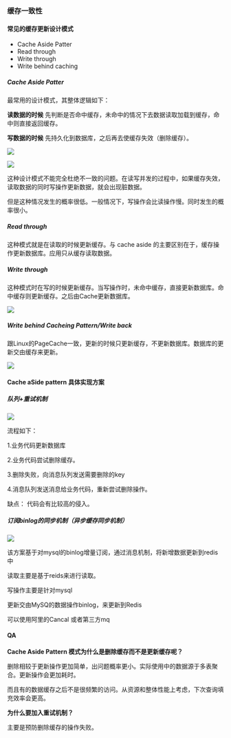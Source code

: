 ### 缓存一致性

#### 常见的缓存更新设计模式

- Cache Aside Patter
- Read through
- Write through
- Write behind caching

##### Cache Aside Patter

 最常用的设计模式，其整体逻辑如下：

**读数据的时候** 先判断是否命中缓存，未命中的情况下去数据读取加载到缓存，命中则直接返回缓存。

**写数据的时候** 先持久化到数据库，之后再去使缓存失效（删除缓存）。

![](./picture/CacheAsidePattern.png)

![](./picture/Updating-Data-using-the-Cache-Aside-Pattern-Flow-Diagram-1-e1470471761402.png)

这种设计模式不能完全杜绝不一致的问题。在读写并发的过程中，如果缓存失效，读取数据的同时写操作更新数据，就会出现脏数据。

但是这种情况发生的概率很低。一般情况下，写操作会比读操作慢。同时发生的概率很小。

##### Read through

这种模式就是在读取的时候更新缓存。与 cache aside 的主要区别在于，缓存操作更新数据库。应用只从缓存读取数据。

##### Write through

这种模式时在写的时候更新缓存。当写操作时，未命中缓存，直接更新数据库。命中缓存则更新缓存。之后由Cache更新数据库。

![](./picture/460px-Write-through_with_no-write-allocation.svg_.png)

##### Write behind Cacheing Pattern/Write back

跟Linux的PageCache一致，更新的时候只更新缓存，不更新数据库。数据库的更新交由缓存来更新。

![](./picture/Write-back_with_write-allocation.png)

#### Cache aSide pattern 具体实现方案

##### 队列+重试机制

![](./picture/db-redis-cache-4.png)

流程如下：

1.业务代码更新数据库

2.业务代码尝试删除缓存。

3.删除失败，向消息队列发送需要删除的key

4.消息队列发送消息给业务代码，重新尝试删除操作。

缺点： 代码会有比较高的侵入。

##### 订阅binlog的同步机制（异步缓存同步机制）

![](./picture/db-redis-cache-5.png)

该方案基于对mysql的binlog增量订阅，通过消息机制，将新增数据更新到redis中

读取主要是基于reids来进行读取。

写操作主要是针对mysql

更新交由MySQ的数据操作binlog，来更新到Redis

可以使用阿里的Cancal 或者第三方mq

#### QA

**Cache Aside Pattern 模式为什么是删除缓存而不是更新缓存呢？**

删除相较于更新操作更加简单，出问题概率更小。实际使用中的数据源于多表聚合。更新操作会更加耗时。

而且有的数据缓存之后不是很频繁的访问。从资源和整体性能上考虑，下次查询填充效率会更高。

**为什么要加入重试机制？**

主要是预防删除缓存的操作失败。